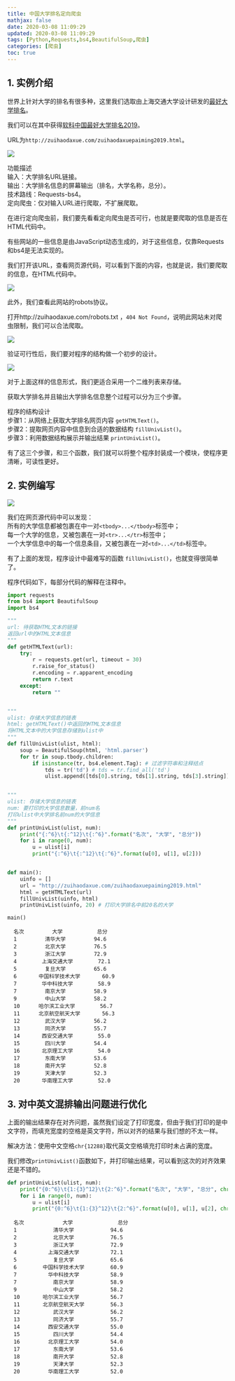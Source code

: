```yaml
---
title: 中国大学排名定向爬虫
mathjax: false
date: 2020-03-08 11:09:29
updated: 2020-03-08 11:09:29
tags: [Python,Requests,bs4,BeautifulSoup,爬虫]
categories: [爬虫]
toc: true
---
```


## 1. 实例介绍

世界上针对大学的排名有很多种，这里我们选取由上海交通大学设计研发的[最好大学排名](http://zuihaodaxue.com/)。

我们可以在其中获得[软科中国最好大学排名2019](http://zuihaodaxue.com/zuihaodaxuepaiming2019.html)。

URL为`http://zuihaodaxue.com/zuihaodaxuepaiming2019.html`。
<!--more-->
![](https://raw.githubusercontent.com/gukaifeng/PicGo/master/img/%E4%B8%AD%E5%9B%BD%E5%A4%A7%E5%AD%A6%E6%8E%92%E5%90%8D%E5%AE%9A%E5%90%91%E7%88%AC%E8%99%AB_1.png)

功能描述<br/>输入：大学排名URL链接。<br/>输出：大学排名信息的屏幕输出（排名，大学名称，总分）。<br/>技术路线：Requests-bs4。<br/>定向爬虫：仅对输入URL进行爬取，不扩展爬取。


在进行定向爬虫前，我们要先看看定向爬虫是否可行，也就是要爬取的信息是否在HTML代码中。

有些网站的一些信息是由JavaScript动态生成的，对于这些信息，仅靠Requests和bs4是无法实现的。

我们打开该URL，查看网页源代码，可以看到下面的内容，也就是说，我们要爬取的信息，在HTML代码中。

![](https://raw.githubusercontent.com/gukaifeng/PicGo/master/img/%E4%B8%AD%E5%9B%BD%E5%A4%A7%E5%AD%A6%E6%8E%92%E5%90%8D%E5%AE%9A%E5%90%91%E7%88%AC%E8%99%AB_2.png)

此外，我们查看此网站的robots协议。

打开http://zuihaodaxue.com/robots.txt ，`404 Not Found`，说明此网站未对爬虫限制，我们可以合法爬取。

![](https://raw.githubusercontent.com/gukaifeng/PicGo/master/img/%E4%B8%AD%E5%9B%BD%E5%A4%A7%E5%AD%A6%E6%8E%92%E5%90%8D%E5%AE%9A%E5%90%91%E7%88%AC%E8%99%AB_3.png)

验证可行性后，我们要对程序的结构做一个初步的设计。

![](https://raw.githubusercontent.com/gukaifeng/PicGo/master/img/%E4%B8%AD%E5%9B%BD%E5%A4%A7%E5%AD%A6%E6%8E%92%E5%90%8D%E5%AE%9A%E5%90%91%E7%88%AC%E8%99%AB_4.png)

对于上面这样的信息形式，我们更适合采用一个二维列表来存储。

获取大学排名并且输出大学排名信息整个过程可以分为三个步骤。

程序的结构设计<br/>步骤1：从网络上获取大学排名网页内容 `getHTMLText()`。<br/>步骤2：提取网页内容中信息到合适的数据结构 `fillUnivList()`。<br/>步骤3：利用数据结构展示并输出结果 `printUnivList()`。

有了这三个步骤，和三个函数，我们就可以将整个程序封装成一个模块，使程序更清晰，可读性更好。



## 2. 实例编写

![](https://raw.githubusercontent.com/gukaifeng/PicGo/master/img/%E4%B8%AD%E5%9B%BD%E5%A4%A7%E5%AD%A6%E6%8E%92%E5%90%8D%E5%AE%9A%E5%90%91%E7%88%AC%E8%99%AB_5.png)

我们在网页源代码中可以发现：<br/>所有的大学信息都被包裹在中一对`<tbody>...</tbody>`标签中；<br/>每一个大学的信息，又被包裹在一对`<tr>...</tr>`标签中；<br/>一个大学信息中的每一个信息条目，又被包裹在一对`<td>...</td>`标签中。

有了上面的发现，程序设计中最难写的函数 `fillUnivList()`，也就变得很简单了。

程序代码如下，每部分代码的解释在注释中。

```python
import requests
from bs4 import BeautifulSoup
import bs4

"""
url: 待获取HTML文本的链接
返回url中的HTML文本信息
"""
def getHTMLText(url):
    try:
        r = requests.get(url, timeout = 30)
        r.raise_for_status()
        r.encoding = r.apparent_encoding
        return r.text
    except:
        return ""


"""
ulist: 存储大学信息的链表
html: getHTMLText()中返回的HTML文本信息
将HTML文本中的大学信息存储到ulist中
"""
def fillUnivList(ulist, html):
    soup = BeautifulSoup(html, 'html.parser')
    for tr in soup.tbody.children:
        if isinstance(tr, bs4.element.Tag): # 过滤字符串和注释结点
            tds = tr('td') # tds = tr.find_all('td')
            ulist.append([tds[0].string, tds[1].string, tds[3].string])


"""
ulist: 存储大学信息的链表
num: 要打印的大学信息数量，前num名
打印ulist中大学排名前num的大学信息
"""
def printUnivList(ulist, num):
    print("{:^6}\t{:^12}\t{:^6}".format("名次", "大学", "总分"))
    for i in range(0, num):
        u = ulist[i]
        print("{:^6}\t{:^12}\t{:^6}".format(u[0], u[1], u[2]))


def main():
    uinfo = []
    url = "http://zuihaodaxue.com/zuihaodaxuepaiming2019.html"
    html = getHTMLText(url)
    fillUnivList(uinfo, html)
    printUnivList(uinfo, 20) # 打印大学排名中前20名的大学

main()
```

```shell
  名次  	     大学     	  总分  
  1   	    清华大学    	 94.6 
  2   	    北京大学    	 76.5 
  3   	    浙江大学    	 72.9 
  4   	   上海交通大学   	 72.1 
  5   	    复旦大学    	 65.6 
  6   	  中国科学技术大学  	 60.9 
  7   	   华中科技大学   	 58.9 
  7   	    南京大学    	 58.9 
  9   	    中山大学    	 58.2 
  10  	  哈尔滨工业大学   	 56.7 
  11  	  北京航空航天大学  	 56.3 
  12  	    武汉大学    	 56.2 
  13  	    同济大学    	 55.7 
  14  	   西安交通大学   	 55.0 
  15  	    四川大学    	 54.4 
  16  	   北京理工大学   	 54.0 
  17  	    东南大学    	 53.6 
  18  	    南开大学    	 52.8 
  19  	    天津大学    	 52.3 
  20  	   华南理工大学   	 52.0
```



## 3. 对中英文混排输出问题进行优化

上面的输出结果存在对齐问题，虽然我们设定了打印宽度，但由于我们打印的是中文字符，而填充宽度的空格是英文字符，所以对齐的结果与我们想的不太一样。

解决方法：使用中文空格`chr{12288}`取代英文空格填充打印时未占满的宽度。

我们修改`printUnivList()`函数如下，并打印输出结果，可以看到这次的对齐效果还是不错的。

```python
def printUnivList(ulist, num):
    print("{0:^6}\t{1:{3}^12}\t{2:^6}".format("名次", "大学", "总分", chr(12288)))
    for i in range(0, num):
        u = ulist[i]
        print("{0:^6}\t{1:{3}^12}\t{2:^6}".format(u[0], u[1], u[2], chr(12288)))
```

```shell
  名次  	　　　　　大学　　　　　	  总分  
  1   	　　　　清华大学　　　　	 94.6 
  2   	　　　　北京大学　　　　	 76.5 
  3   	　　　　浙江大学　　　　	 72.9 
  4   	　　　上海交通大学　　　	 72.1 
  5   	　　　　复旦大学　　　　	 65.6 
  6   	　　中国科学技术大学　　	 60.9 
  7   	　　　华中科技大学　　　	 58.9 
  7   	　　　　南京大学　　　　	 58.9 
  9   	　　　　中山大学　　　　	 58.2 
  10  	　　哈尔滨工业大学　　　	 56.7 
  11  	　　北京航空航天大学　　	 56.3 
  12  	　　　　武汉大学　　　　	 56.2 
  13  	　　　　同济大学　　　　	 55.7 
  14  	　　　西安交通大学　　　	 55.0 
  15  	　　　　四川大学　　　　	 54.4 
  16  	　　　北京理工大学　　　	 54.0 
  17  	　　　　东南大学　　　　	 53.6 
  18  	　　　　南开大学　　　　	 52.8 
  19  	　　　　天津大学　　　　	 52.3 
  20  	　　　华南理工大学　　　	 52.0 
```

